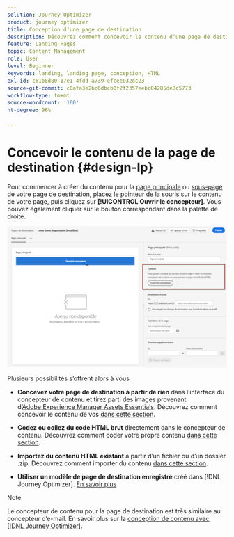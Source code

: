 ```yaml
---
solution: Journey Optimizer
product: journey optimizer
title: Conception dʼune page de destination
description: Découvrez comment concevoir le contenu dʼune page de destination dans Journey Optimizer
feature: Landing Pages
topic: Content Management
role: User
level: Beginner
keywords: landing, landing page, conception, HTML
exl-id: c61b8d80-17e1-4fdd-a739-efcee032dc23
source-git-commit: c0afa3e2bc6dbcb0f2f2357eebc04285de8c5773
workflow-type: tm+mt
source-wordcount: '160'
ht-degree: 96%

---
```


# Concevoir le contenu de la page de destination {#design-lp}

Pour commencer à créer du contenu pour la [page principale](create-lp.md#configure-primary-page) ou [sous-page](create-lp.md#configure-subpages) de votre page de destination, placez le pointeur de la souris sur le contenu de votre page, puis cliquez sur **[!UICONTROL Ouvrir le concepteur]**. Vous pouvez également cliquer sur le bouton correspondant dans la palette de droite.

![](assets/lp_open-designer.png)

Plusieurs possibilités sʼoffrent alors à vous :

* **Concevez votre page de destination à partir de rien** dans lʼinterface du concepteur de contenu et tirez parti des images provenant dʼ[Adobe Experience Manager Assets Essentials](../email/assets-essentials.md). Découvrez comment concevoir le contenu de vos <!--or use built-in templates--> [dans cette section](../email/content-from-scratch.md).

* **Codez ou collez du code HTML brut** directement dans le concepteur de contenu. Découvrez comment coder votre propre contenu [dans cette section](../email/code-content.md).

* **Importez du contenu HTML existant** à partir d’un fichier ou d’un dossier .zip. Découvrez comment importer du contenu [dans cette section](../email/existing-content.md).

* **Utiliser un modèle de page de destination enregistré** créé dans [!DNL Journey Optimizer]. [En savoir plus](lp-templates.md)

>[!NOTE]
>
>Le concepteur de contenu pour la page de destination est très similaire au concepteur d’e-mail. En savoir plus sur la [conception de contenu avec  [!DNL Journey Optimizer]](../email/get-started-email-design.md).
